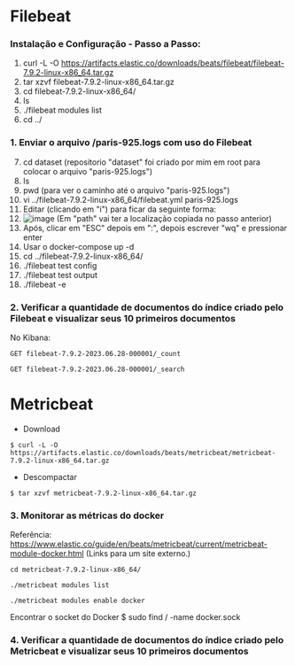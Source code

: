 # Filebeat

### Instalação e Configuração - Passo a Passo:

1. curl -L -O https://artifacts.elastic.co/downloads/beats/filebeat/filebeat-7.9.2-linux-x86_64.tar.gz
2. tar xzvf filebeat-7.9.2-linux-x86_64.tar.gz
3. cd filebeat-7.9.2-linux-x86_64/
4. ls
5. ./filebeat modules list
6. cd ../

### 1. Enviar o arquivo <local>/paris-925.logs com uso do Filebeat

7. cd dataset (repositorio "dataset" foi criado por mim em root para colocar o arquivo "paris-925.logs")
8. ls
9. pwd (para ver o caminho até o arquivo "paris-925.logs")
10. vi ../filebeat-7.9.2-linux-x86_64/filebeat.yml paris-925.logs
11. Editar (clicando em "i") para ficar da seguinte forma:
12. ![image](https://github.com/Marinaafc/anotacoes-estudo/assets/107056644/be697487-37fe-45b8-b887-13d77a7ccbe8)
(Em "path" vai ter a localização copiada no passo anterior)
13. Após, clicar em "ESC" depois em ":", depois escrever "wq" e pressionar enter
14. Usar o docker-compose up -d
15. cd ../filebeat-7.9.2-linux-x86_64/
16. ./filebeat test config
17. ./filebeat test output
18. ./filebeat -e


### 2. Verificar a quantidade de documentos do índice criado pelo Filebeat e visualizar seus 10 primeiros documentos
No Kibana:
```
GET filebeat-7.9.2-2023.06.28-000001/_count
```
```
GET filebeat-7.9.2-2023.06.28-000001/_search
```

# Metricbeat

- Download
```
$ curl -L -O https://artifacts.elastic.co/downloads/beats/metricbeat/metricbeat-7.9.2-linux-x86_64.tar.gz
```
- Descompactar
```
$ tar xzvf metricbeat-7.9.2-linux-x86_64.tar.gz
```
### 3. Monitorar as métricas do docker

Referência:
https://www.elastic.co/guide/en/beats/metricbeat/current/metricbeat-module-docker.html (Links para um site externo.)
```
cd metricbeat-7.9.2-linux-x86_64/
```
```
./metricbeat modules list
```
```
./metricbeat modules enable docker
```
Encontrar o socket do Docker
$ sudo find / -name docker.sock

### 4. Verificar a quantidade de documentos do índice criado pelo Metricbeat e visualizar seus 10 primeiros documentos

